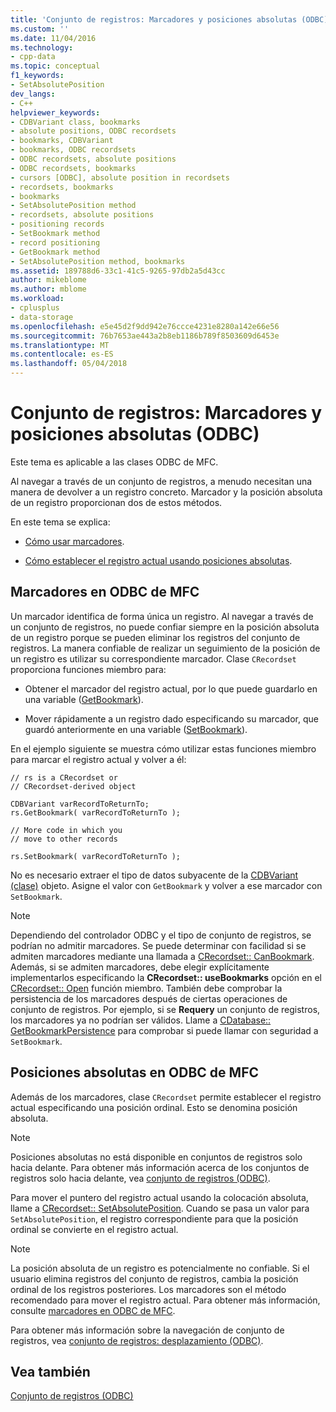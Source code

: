 ```yaml
---
title: 'Conjunto de registros: Marcadores y posiciones absolutas (ODBC) | Documentos de Microsoft'
ms.custom: ''
ms.date: 11/04/2016
ms.technology:
- cpp-data
ms.topic: conceptual
f1_keywords:
- SetAbsolutePosition
dev_langs:
- C++
helpviewer_keywords:
- CDBVariant class, bookmarks
- absolute positions, ODBC recordsets
- bookmarks, CDBVariant
- bookmarks, ODBC recordsets
- ODBC recordsets, absolute positions
- ODBC recordsets, bookmarks
- cursors [ODBC], absolute position in recordsets
- recordsets, bookmarks
- bookmarks
- SetAbsolutePosition method
- recordsets, absolute positions
- positioning records
- SetBookmark method
- record positioning
- GetBookmark method
- SetAbsolutePosition method, bookmarks
ms.assetid: 189788d6-33c1-41c5-9265-97db2a5d43cc
author: mikeblome
ms.author: mblome
ms.workload:
- cplusplus
- data-storage
ms.openlocfilehash: e5e45d2f9dd942e76ccce4231e8280a142e66e56
ms.sourcegitcommit: 76b7653ae443a2b8eb1186b789f8503609d6453e
ms.translationtype: MT
ms.contentlocale: es-ES
ms.lasthandoff: 05/04/2018
---
```

# <a name="recordset-bookmarks-and-absolute-positions-odbc"></a>Conjunto de registros: Marcadores y posiciones absolutas (ODBC)
Este tema es aplicable a las clases ODBC de MFC.  
  
 Al navegar a través de un conjunto de registros, a menudo necesitan una manera de devolver a un registro concreto. Marcador y la posición absoluta de un registro proporcionan dos de estos métodos.  
  
 En este tema se explica:  
  
-   [Cómo usar marcadores](#_core_bookmarks_in_mfc_odbc).  
  
-   [Cómo establecer el registro actual usando posiciones absolutas](#_core_absolute_positions_in_mfc_odbc).  
  
##  <a name="_core_bookmarks_in_mfc_odbc"></a> Marcadores en ODBC de MFC  
 Un marcador identifica de forma única un registro. Al navegar a través de un conjunto de registros, no puede confiar siempre en la posición absoluta de un registro porque se pueden eliminar los registros del conjunto de registros. La manera confiable de realizar un seguimiento de la posición de un registro es utilizar su correspondiente marcador. Clase `CRecordset` proporciona funciones miembro para:  
  
-   Obtener el marcador del registro actual, por lo que puede guardarlo en una variable ([GetBookmark](../../mfc/reference/crecordset-class.md#getbookmark)).  
  
-   Mover rápidamente a un registro dado especificando su marcador, que guardó anteriormente en una variable ([SetBookmark](../../mfc/reference/crecordset-class.md#setbookmark)).  
  
 En el ejemplo siguiente se muestra cómo utilizar estas funciones miembro para marcar el registro actual y volver a él:  
  
```  
// rs is a CRecordset or  
// CRecordset-derived object  
  
CDBVariant varRecordToReturnTo;  
rs.GetBookmark( varRecordToReturnTo );  
  
// More code in which you  
// move to other records  
  
rs.SetBookmark( varRecordToReturnTo );  
```  
  
 No es necesario extraer el tipo de datos subyacente de la [CDBVariant (clase)](../../mfc/reference/cdbvariant-class.md) objeto. Asigne el valor con `GetBookmark` y volver a ese marcador con `SetBookmark`.  
  
> [!NOTE]
>  Dependiendo del controlador ODBC y el tipo de conjunto de registros, se podrían no admitir marcadores. Se puede determinar con facilidad si se admiten marcadores mediante una llamada a [CRecordset:: CanBookmark](../../mfc/reference/crecordset-class.md#canbookmark). Además, si se admiten marcadores, debe elegir explícitamente implementarlos especificando la **CRecordset:: useBookmarks** opción en el [CRecordset:: Open](../../mfc/reference/crecordset-class.md#open) función miembro. También debe comprobar la persistencia de los marcadores después de ciertas operaciones de conjunto de registros. Por ejemplo, si se **Requery** un conjunto de registros, los marcadores ya no podrían ser válidos. Llame a [CDatabase:: GetBookmarkPersistence](../../mfc/reference/cdatabase-class.md#getbookmarkpersistence) para comprobar si puede llamar con seguridad a `SetBookmark`.  
  
##  <a name="_core_absolute_positions_in_mfc_odbc"></a> Posiciones absolutas en ODBC de MFC  
 Además de los marcadores, clase `CRecordset` permite establecer el registro actual especificando una posición ordinal. Esto se denomina posición absoluta.  
  
> [!NOTE]
>  Posiciones absolutas no está disponible en conjuntos de registros solo hacia delante. Para obtener más información acerca de los conjuntos de registros solo hacia delante, vea [conjunto de registros (ODBC)](../../data/odbc/recordset-odbc.md).  
  
 Para mover el puntero del registro actual usando la colocación absoluta, llame a [CRecordset:: SetAbsolutePosition](../../mfc/reference/crecordset-class.md#setabsoluteposition). Cuando se pasa un valor para `SetAbsolutePosition`, el registro correspondiente para que la posición ordinal se convierte en el registro actual.  
  
> [!NOTE]
>  La posición absoluta de un registro es potencialmente no confiable. Si el usuario elimina registros del conjunto de registros, cambia la posición ordinal de los registros posteriores. Los marcadores son el método recomendado para mover el registro actual. Para obtener más información, consulte [marcadores en ODBC de MFC](#_core_bookmarks_in_mfc_odbc).  
  
 Para obtener más información sobre la navegación de conjunto de registros, vea [conjunto de registros: desplazamiento (ODBC)](../../data/odbc/recordset-scrolling-odbc.md).  
  
## <a name="see-also"></a>Vea también  
 [Conjunto de registros (ODBC)](../../data/odbc/recordset-odbc.md)